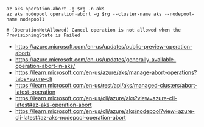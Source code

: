 ```
az aks operation-abort -g $rg -n aks
az aks nodepool operation-abort -g $rg --cluster-name aks --nodepool-name nodepool1

# (OperationNotAllowed) Cancel operation is not allowed when the ProvisioningState is Failed
```

- https://azure.microsoft.com/en-us/updates/public-preview-operation-abort/
- https://azure.microsoft.com/en-us/updates/generally-available-operation-abort-in-aks/
- https://learn.microsoft.com/en-us/azure/aks/manage-abort-operations?tabs=azure-cli
- https://learn.microsoft.com/en-us/rest/api/aks/managed-clusters/abort-latest-operation
- https://learn.microsoft.com/en-us/cli/azure/aks?view=azure-cli-latest#az-aks-operation-abort
- https://learn.microsoft.com/en-us/cli/azure/aks/nodepool?view=azure-cli-latest#az-aks-nodepool-operation-abort
